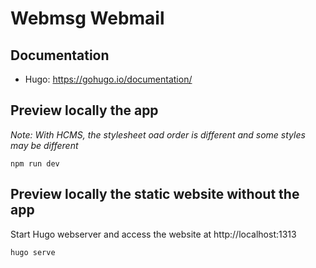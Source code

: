 Webmsg Webmail
==============

Documentation
-------------

- Hugo: https://gohugo.io/documentation/

Preview locally the app
-----------------------

*Note: With HCMS, the stylesheet oad order is different and some styles may be
different*

```
npm run dev
```

Preview locally the static website without the app
--------------------------------------------------

Start Hugo webserver and access the website at http://localhost:1313

```
hugo serve
```

